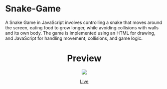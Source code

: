 # Snake-Game

A Snake Game in JavaScript involves controlling a snake that moves around the screen, eating food to grow longer, while avoiding collisions with walls and its own body. The game is implemented using an HTML <canvas> for drawing, and JavaScript for handling movement, collisions, and game logic. 

<div align="center">
  
   <h1>Preview</h1>   
   
   <img src="preview.png" />

[Live](https://alagar2604.github.io/Snake-game-use-js/) 
     
   
</div>
